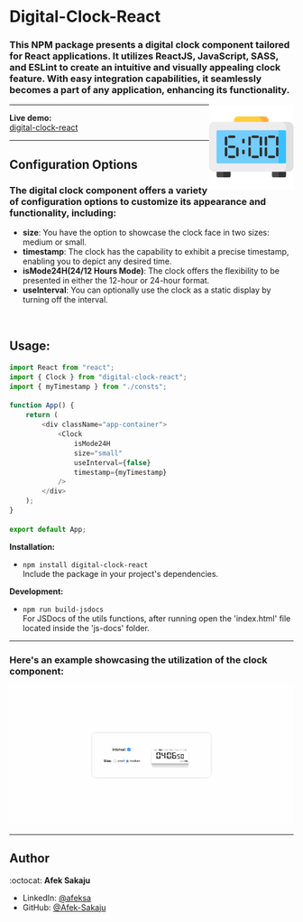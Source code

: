 # Digital-Clock-React

### This NPM package presents a digital clock component tailored for React applications. It utilizes ReactJS, JavaScript, SASS, and ESLint to create an intuitive and visually appealing clock feature. With easy integration capabilities, it seamlessly becomes a part of any application, enhancing its functionality. <br />

<img src="./readme-resources/clock.png" width=150px height=150px align="right">

---

**Live demo:** </br>[digital-clock-react](http://Afek-Sakaju.github.io/digital-clock-react)

---

## Configuration Options

### The digital clock component offers a variety of configuration options to customize its appearance and functionality, including:

-   **size**: You have the option to showcase the clock face in two sizes: medium or small.
-   **timestamp**: The clock has the capability to exhibit a precise timestamp, enabling you to depict any desired time.
-   **isMode24H(24/12 Hours Mode)**: The clock offers the flexibility to be presented in either the 12-hour or 24-hour format.
-   **useInterval**: You can optionally use the clock as a static display by turning off the interval.

</br>

## Usage:

```js
import React from "react";
import { Clock } from "digital-clock-react";
import { myTimestamp } from "./consts";

function App() {
    return (
        <div className="app-container">
            <Clock
                isMode24H
                size="small"
                useInterval={false}
                timestamp={myTimestamp}
            />
        </div>
    );
}

export default App;
```

**Installation:**</br>

-   `npm install digital-clock-react` <br /> Include the package in your project's dependencies.

**Development:**</br>

-   `npm run build-jsdocs`</br>For JSDocs of the utils functions, after running open the 'index.html' file located inside the 'js-docs' folder.

---

### **Here's an example showcasing the utilization of the clock component:**

![Example-GIF](./readme-resources/clock-gif.gif)

---

## Author

:octocat: **Afek Sakaju**

-   LinkedIn: [@afeksa](https://www.linkedin.com/in/afeksa/)
-   GitHub: [@Afek-Sakaju](https://github.com/Afek-Sakaju)

